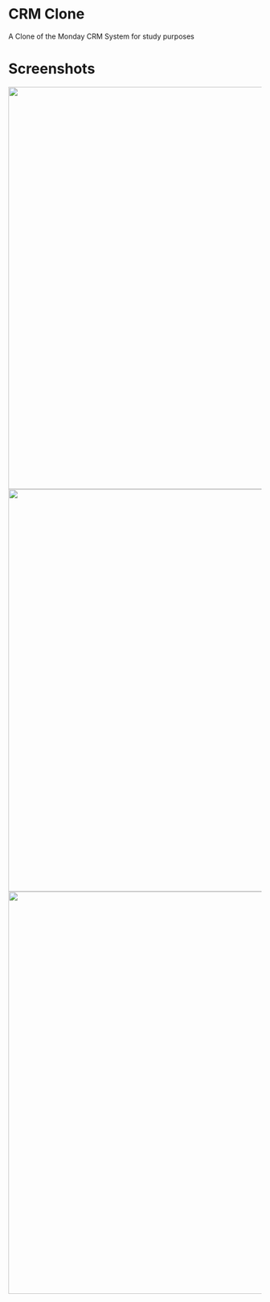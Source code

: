 # CRM Clone
A Clone of the Monday CRM System for study purposes


<h1>Screenshots</h1>
<img width="800px" src="https://i.ibb.co/mBFWcfS/crm1.png">
<br>
<img width="800px" src="https://i.ibb.co/8B5GztP/crm2.png">
<br>
<img width="800px" src="https://i.ibb.co/W39kXvp/crm3.png">
